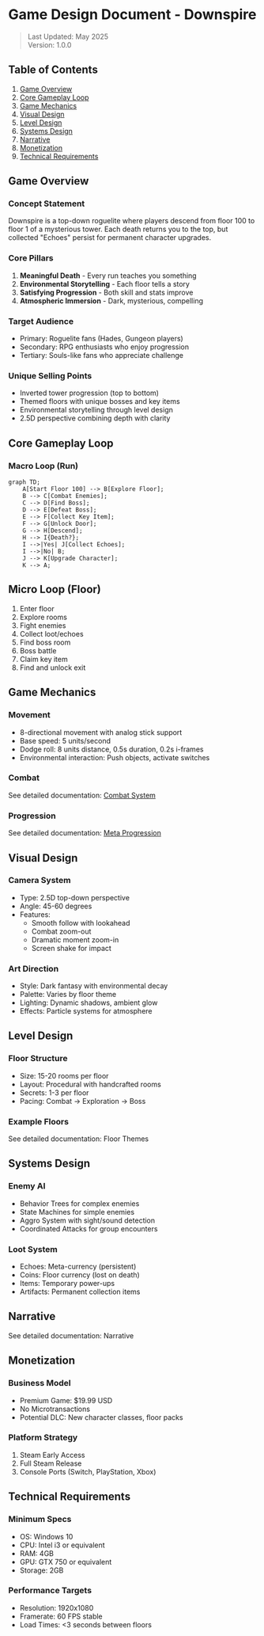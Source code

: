 # Game Design Document - Downspire

> Last Updated: May 2025  
> Version: 1.0.0

## Table of Contents

1. [Game Overview](#game-overview)
2. [Core Gameplay Loop](#core-gameplay-loop)
3. [Game Mechanics](#game-mechanics)
4. [Visual Design](#visual-design)
5. [Level Design](#level-design)
6. [Systems Design](#systems-design)
7. [Narrative](#narrative)
8. [Monetization](#monetization)
9. [Technical Requirements](#technical-requirements)

## Game Overview

### Concept Statement
Downspire is a top-down roguelite where players descend from floor 100 to floor 1 of a mysterious tower. Each death returns you to the top, but collected "Echoes" persist for permanent character upgrades.

### Core Pillars
1. **Meaningful Death** - Every run teaches you something
2. **Environmental Storytelling** - Each floor tells a story
3. **Satisfying Progression** - Both skill and stats improve
4. **Atmospheric Immersion** - Dark, mysterious, compelling

### Target Audience
- Primary: Roguelite fans (Hades, Gungeon players)
- Secondary: RPG enthusiasts who enjoy progression
- Tertiary: Souls-like fans who appreciate challenge

### Unique Selling Points
- Inverted tower progression (top to bottom)
- Themed floors with unique bosses and key items
- Environmental storytelling through level design
- 2.5D perspective combining depth with clarity

## Core Gameplay Loop

### Macro Loop (Run)
```mermaid
graph TD;
    A[Start Floor 100] --> B[Explore Floor];
    B --> C[Combat Enemies];
    C --> D[Find Boss];
    D --> E[Defeat Boss];
    E --> F[Collect Key Item];
    F --> G[Unlock Door];
    G --> H[Descend];
    H --> I{Death?};
    I -->|Yes| J[Collect Echoes];
    I -->|No| B;
    J --> K[Upgrade Character];
    K --> A;
```

## Micro Loop (Floor)
1. Enter floor
2. Explore rooms
3. Fight enemies
4. Collect loot/echoes
5. Find boss room
6. Boss battle
7. Claim key item
8. Find and unlock exit

## Game Mechanics

### Movement
- 8-directional movement with analog stick support
- Base speed: 5 units/second
- Dodge roll: 8 units distance, 0.5s duration, 0.2s i-frames
- Environmental interaction: Push objects, activate switches

### Combat
See detailed documentation: [Combat System](/docs/design/combat-system.md)

### Progression
See detailed documentation: [Meta Progression](/docs/design/meta-progression.md)

## Visual Design

### Camera System
- Type: 2.5D top-down perspective
- Angle: 45-60 degrees
- Features:
    - Smooth follow with lookahead
    - Combat zoom-out
    - Dramatic moment zoom-in
    - Screen shake for impact

### Art Direction
- Style: Dark fantasy with environmental decay
- Palette: Varies by floor theme
- Lighting: Dynamic shadows, ambient glow
- Effects: Particle systems for atmosphere

## Level Design

### Floor Structure
- Size: 15-20 rooms per floor
- Layout: Procedural with handcrafted rooms
- Secrets: 1-3 per floor
- Pacing: Combat -> Exploration -> Boss

### Example Floors
See detailed documentation: Floor Themes

## Systems Design
### Enemy AI

- Behavior Trees for complex enemies
- State Machines for simple enemies
- Aggro System with sight/sound detection
- Coordinated Attacks for group encounters

### Loot System

- Echoes: Meta-currency (persistent)
- Coins: Floor currency (lost on death)
- Items: Temporary power-ups
- Artifacts: Permanent collection items

## Narrative

See detailed documentation: Narrative

## Monetization
### Business Model

- Premium Game: $19.99 USD
- No Microtransactions
- Potential DLC: New character classes, floor packs

### Platform Strategy

1. Steam Early Access
2. Full Steam Release
3. Console Ports (Switch, PlayStation, Xbox)

## Technical Requirements
### Minimum Specs

- OS: Windows 10
- CPU: Intel i3 or equivalent
- RAM: 4GB
- GPU: GTX 750 or equivalent
- Storage: 2GB

### Performance Targets

- Resolution: 1920x1080
- Framerate: 60 FPS stable
- Load Times: <3 seconds between floors
